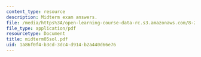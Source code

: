 ```yaml
---
content_type: resource
description: Midterm exam answers.
file: /media/https%3A/open-learning-course-data-rc.s3.amazonaws.com/8-20-introduction-to-special-relativity-january-iap-2005/1a86f0f4b3cd3dc4d914b2a440d66e76_midterm05sol.pdf
file_type: application/pdf
resourcetype: Document
title: midterm05sol.pdf
uid: 1a86f0f4-b3cd-3dc4-d914-b2a440d66e76
---
```

